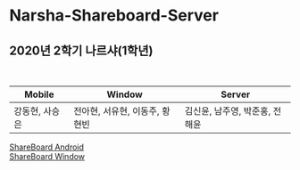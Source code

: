 # Narsha-Shareboard-Server
## 2020년 2학기 나르샤(1학년)
<br>

Mobile | Window | Server
---- | ---- | ----
강동현, 사승은 | 전아현, 서유현, 이동주, 황현빈 | 김신윤, 남주영, 박준홍, 전해윤


[ShareBoard Android](https://github.com/Silver-Deer/Shareboard_android)<br>
[ShareBoard Window](https://github.com/dannyldj/Shareboard_winapp)